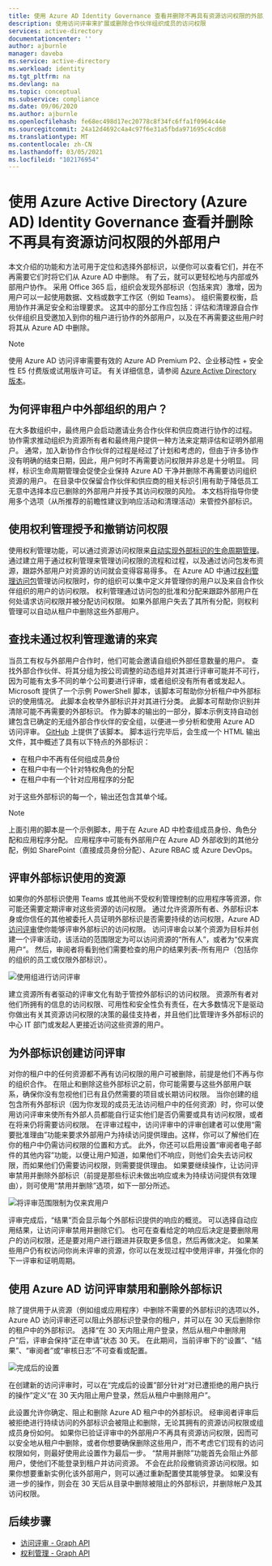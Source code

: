 ```yaml
---
title: 使用 Azure AD Identity Governance 查看并删除不再具有资源访问权限的外部用户
description: 使用访问评审来扩展或删除合作伙伴组织成员的访问权限
services: active-directory
documentationcenter: ''
author: ajburnle
manager: daveba
ms.service: active-directory
ms.workload: identity
ms.tgt_pltfrm: na
ms.devlang: na
ms.topic: conceptual
ms.subservice: compliance
ms.date: 09/06/2020
ms.author: ajburnle
ms.openlocfilehash: fe68ec498d17ec20778c8f34fc6ffa1f0964c44e
ms.sourcegitcommit: 24a12d4692c4a4c97f6e31a5fbda971695c4cd68
ms.translationtype: MT
ms.contentlocale: zh-CN
ms.lasthandoff: 03/05/2021
ms.locfileid: "102176954"
---
```

# <a name="use-azure-active-directory-azure-ad-identity-governance-to-review-and-remove-external-users-who-no-longer-have-resource-access"></a>使用 Azure Active Directory (Azure AD) Identity Governance 查看并删除不再具有资源访问权限的外部用户

本文介绍的功能和方法可用于定位和选择外部标识，以便你可以查看它们，并在不再需要它们时将它们从 Azure AD 中删除。 有了云，就可以更轻松地与内部或外部用户协作。 采用 Office 365 后，组织会发现外部标识（包括来宾）激增，因为用户可以一起使用数据、文档或数字工作区（例如 Teams）。 组织需要权衡，启用协作并满足安全和治理要求。 这其中的部分工作应包括：评估和清理源自合作伙伴组织且受邀加入到你的租户进行协作的外部用户，以及在不再需要这些用户时将其从 Azure AD 中删除。

>[!NOTE]
>使用 Azure AD 访问评审需要有效的 Azure AD Premium P2、企业移动性 + 安全性 E5 付费版或试用版许可证。 有关详细信息，请参阅 [Azure Active Directory 版本](../fundamentals/active-directory-whatis.md)。

## <a name="why-review-users-from-external-organizations-in-your-tenant"></a>为何评审租户中外部组织的用户？

在大多数组织中，最终用户会启动邀请业务合作伙伴和供应商进行协作的过程。 协作需求推动组织为资源所有者和最终用户提供一种方法来定期评估和证明外部用户。 通常，加入新协作合作伙伴的过程是经过了计划和考虑的，但由于许多协作没有明确的结束日期，因此，用户何时不再需要访问权限并非总是十分明显。 同样，标识生命周期管理会促使企业保持 Azure AD 干净并删除不再需要访问组织资源的用户。 在目录中仅保留合作伙伴和供应商的相关标识引用有助于降低员工无意中选择本应已删除的外部用户并授予其访问权限的风险。 本文档将指导你使用多个选项（从所推荐的前瞻性建议到响应活动和清理活动）来管控外部标识。

## <a name="use-entitlement-management-to-grant-and-revoke-access"></a>使用权利管理授予和撤销访问权限

使用权利管理功能，可以通过资源访问权限来[自动实现外部标识的生命周期管理](entitlement-management-external-users.md#manage-the-lifecycle-of-external-users)。 通过建立用于通过权利管理来管理访问权限的流程和过程，以及通过访问包发布资源，跟踪外部用户对资源的访问就会变得容易得多。 在 Azure AD 中通过[权利管理访问包](entitlement-management-overview.md)管理访问权限时，你的组织可以集中定义并管理你的用户以及来自合作伙伴组织的用户的访问权限。 权利管理通过访问包的批准和分配来跟踪外部用户在何处请求访问权限并被分配访问权限。 如果外部用户失去了其所有分配，则权利管理可以自动从租户中删除这些外部用户。 

## <a name="find-guests-not-invited-through-entitlement-management"></a>查找未通过权利管理邀请的来宾

当员工有权与外部用户合作时，他们可能会邀请自组织外部任意数量的用户。 查找外部合作伙伴、将其分组为按公司调整的动态组并对其进行评审可能并不可行，因为可能有太多不同的单个公司要进行评审，或者组织没有所有者或发起人。 Microsoft 提供了一个示例 PowerShell 脚本，该脚本可帮助你分析租户中外部标识的使用情况。 此脚本会枚举外部标识并对其进行分类。 此脚本可帮助你识别并清除可能不再需要的外部标识。 作为脚本的输出的一部分，脚本示例支持自动创建包含已确定的无组外部合作伙伴的安全组，以便进一步分析和使用 Azure AD 访问评审。
[GitHub](https://github.com/microsoft/access-reviews-samples/tree/master/ExternalIdentityUse) 上提供了该脚本。 脚本运行完毕后，会生成一个 HTML 输出文件，其中概述了具有以下特点的外部标识：

- 在租户中不再有任何组成员身份
- 在租户中有一个针对特权角色的分配
- 在租户中有一个针对应用程序的分配

对于这些外部标识的每一个，输出还包含其单个域。 

>[!NOTE]
>上面引用的脚本是一个示例脚本，用于在 Azure AD 中检查组成员身份、角色分配和应用程序分配。 应用程序中可能有外部用户在 Azure AD 外部收到的其他分配，例如 SharePoint（直接成员身份分配）、Azure RBAC 或 Azure DevOps。

## <a name="review-resources-used-by-external-identities"></a>评审外部标识使用的资源

如果你的外部标识使用 Teams 或其他尚不受权利管理控制的应用程序等资源，你可能还需要定期评审对这些资源的访问权限。 通过允许资源所有者、外部标识本身或你信任的其他被委托人员证明外部标识是否需要持续的访问权限，Azure AD [访问评审](create-access-review.md)使你能够评审外部标识的访问权限。 访问评审会以某个资源为目标并创建一个评审活动，该活动的范围限定为可以访问资源的“所有人”，或者为“仅来宾用户”。 然后，审阅者将看到他们需要检查的用户的结果列表–所有用户（包括你的组织的员工或仅限外部标识）。

![使用组进行访问评审](media/access-reviews-external-users/group-members.png)

建立资源所有者驱动的评审文化有助于管控外部标识的访问权限。 资源所有者对他们所拥有的信息的访问权限、可用性和安全性负有责任，在大多数情况下是驱动你做出有关其资源访问权限的决策的最佳支持者，并且他们比管理许多外部标识的中心 IT 部门或发起人更接近访问这些资源的用户。

## <a name="create-access-reviews-for-external-identities"></a>为外部标识创建访问评审

对你的租户中的任何资源都不再有访问权限的用户可被删除，前提是他们不再与你的组织合作。 在阻止和删除这些外部标识之前，你可能需要与这些外部用户联系，确保你没有忽视他们已有且仍然需要的项目或长期访问权限。 当你创建的组包含所有外部标识（因为你发现的成员无法访问租户中的任何资源）时，你可以使用访问评审来使所有外部人员都能自行证实他们是否仍需要或具有访问权限，或者在将来仍将需要访问权限。 在评审过程中，访问评审中的评审创建者可以使用“需要批准理由”功能来要求外部用户为持续访问提供理由。这样，你可以了解他们在你的租户中仍需访问权限的位置和方式。 此外，你还可以启用设置“审阅者电子邮件的其他内容”功能，以便让用户知道，如果他们不响应，则他们会失去访问权限，而如果他们仍需要访问权限，则需要提供理由。 如果要继续操作，让访问评审禁用并删除外部标识（前提是那些标识未做出响应或未为持续访问提供有效理由），则可使用“禁用并删除”选项，如下一部分所述。

![将评审范围限制为仅来宾用户](media/access-reviews-external-users/guest-users-only.png)

评审完成后，“结果”页会显示每个外部标识提供的响应的概览。 可以选择自动应用结果，让访问评审禁用并删除它们。 也可在查看给定的响应后决定是要删除用户的访问权限，还是要对用户进行跟进并获取更多信息，然后再做决定。 如果某些用户仍有权访问你尚未评审的资源，你可以在发现过程中使用评审，并强化你的下一评审和证明周期。

## <a name="disable-and-delete-external-identities-with-azure-ad-access-reviews"></a>使用 Azure AD 访问评审禁用和删除外部标识

除了提供用于从资源（例如组或应用程序）中删除不需要的外部标识的选项以外，Azure AD 访问评审还可以阻止外部标识登录你的租户，并可以在 30 天后删除你的租户中的外部标识。 选择“在 30 天内阻止用户登录，然后从租户中删除用户”后，评审会保持“正在申请”状态 30 天。 在此期间，当前评审下的“设置”、“结果”、“审阅者”或“审核日志”不可查看或配置。 

![完成后的设置](media/access-reviews-external-users/upon-completion-settings.png)

在创建新的访问评审时，可以在“完成后的设置”部分针对“对已遭拒绝的用户执行的操作”定义“在 30 天内阻止用户登录，然后从租户中删除用户”。 

此设置允许你确定、阻止和删除 Azure AD 租户中的外部标识。 经审阅者评审后被拒绝进行持续访问的外部标识会被阻止和删除，无论其拥有的资源访问权限或组成员身份如何。 如果你已验证评审中的外部用户不再具有资源访问权限，因而可以安全地从租户中删除，或者你想要确保删除这些用户，而不考虑它们现有的访问权限如何，则最好使用此设置作为最后一步。 “禁用并删除”功能首先会阻止外部用户，使他们不能登录到租户并访问资源。 不会在此阶段撤销资源访问权限。如果你想要重新实例化该外部用户，则可以通过重新配置使其能够登录。 如果没有进一步的操作，则会在 30 天后从目录中删除被阻止的外部标识，并删除帐户及其访问权限。

## <a name="next-steps"></a>后续步骤

- [访问评审 - Graph API](/graph/api/resources/accessreviews-root?view=graph-rest-beta)
- [权利管理 - Graph API](/graph/api/resources/entitlementmanagement-root?view=graph-rest-beta)
